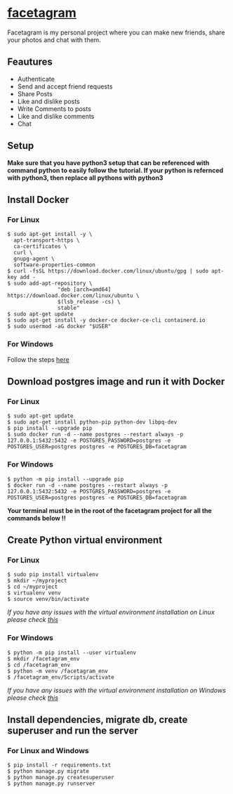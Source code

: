 # [facetagram](myfacetagram.herokuapp.com)
Facetagram is my personal project where you can make new friends, share your photos and chat with them.  
## Feautures
* Authenticate
* Send and accept friend requests
* Share Posts
* Like and dislike posts
* Write Comments to posts
* Like and dislike comments
* Chat

## **Setup**

__Make sure that you have python3 setup that can be referenced with command python to easily follow the tutorial. If your python is refernced with python3, then replace all pythons with python3__

## Install Docker
### For Linux
```
$ sudo apt-get install -y \
  apt-transport-https \
  ca-certificates \
  curl \
  gnupg-agent \
  software-properties-common
$ curl -fsSL https://download.docker.com/linux/ubuntu/gpg | sudo apt-key add -
$ sudo add-apt-repository \
                "deb [arch=amd64] https://download.docker.com/linux/ubuntu \
                $(lsb_release -cs) \
                stable"
$ sudo apt-get update
$ sudo apt-get install -y docker-ce docker-ce-cli containerd.io
$ sudo usermod -aG docker "$USER"
```

### For Windows

Follow the steps [here](https://docs.docker.com/docker-for-windows/install/)

## Download postgres image and run it with Docker

### For Linux

```
$ sudo apt-get update
$ sudo apt-get install python-pip python-dev libpq-dev
$ pip install --upgrade pip
$ sudo docker run -d --name postgres --restart always -p 127.0.0.1:5432:5432 -e POSTGRES_PASSWORD=postgres -e POSTGRES_USER=postgres postgres -e POSTGRES_DB=facetagram
```

### For Windows
```
$ python -m pip install --upgrade pip
$ docker run -d --name postgres --restart always -p 127.0.0.1:5432:5432 -e POSTGRES_PASSWORD=postgres -e POSTGRES_USER=postgres postgres -e POSTGRES_DB=facetagram
```

__Your terminal must be in the root of the facetagram project for all the commands below !!__

## Create Python virtual environment
### For Linux
```
$ sudo pip install virtualenv
$ mkdir ~/myproject
$ cd ~/myproject
$ virtualenv venv
$ source venv/bin/activate
```
_If you have any issues with the virtual environment installation on Linux please check [this](https://gist.github.com/Geoyi/d9fab4f609e9f75941946be45000632b)_

### For Windows
```
$ python -m pip install --user virtualenv
$ mkdir /facetagram_env
$ cd /facetagram_env
$ python -m venv /facetagram_env
$ /facetagram_env/Scripts/activate
```
_If you have any issues with the virtual environment installation on Windows please check [this](https://packaging.python.org/guides/installing-using-pip-and-virtual-environments/)_

## Install dependencies, migrate db, create superuser and run the server
### For Linux and Windows
```
$ pip install -r requirements.txt
$ python manage.py migrate
$ python manage.py createsuperuser
$ python manage.py runserver
```
